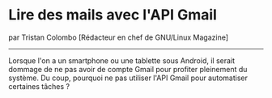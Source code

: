 # Lire des mails avec l'API Gmail
par Tristan Colombo [Rédacteur en chef de GNU/Linux Magazine]

---

Lorsque l'on a un smartphone ou une tablette sous Android, il serait dommage de ne pas avoir de compte Gmail pour profiter pleinement du système. Du coup, pourquoi ne pas utiliser l'API Gmail pour automatiser certaines tâches ?
